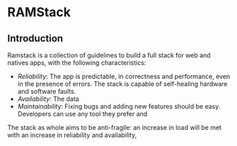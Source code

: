 # RAMStack
## Introduction

Ramstack is a collection of guidelines to build a full stack for web and natives apps, with the following characteristics:

 - *Reliability*: The app is predictable, in correctness and performance, even in the presence of errors. The stack is capable of self-healing hardware and software faults.
 - *Availability*:  The data 
 - *Maintainability*: Fixing bugs and adding new features should be easy. Developers can use any tool they prefer and  

The stack as whole aims to be anti-fragile: an increase in load will be met with an increase in reliability and availability, 
<!--stackedit_data:
eyJoaXN0b3J5IjpbLTk3NzQ1NjQyNiw4MTczMTAwMzYsMzM2ND
A3Nzk3LC0yMDA0MzQwNTksLTE4Nzc1OTUyNzVdfQ==
-->